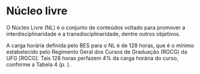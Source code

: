 # Núcleo livre
O Núcleo Livre (NL) é o conjunto de conteúdos voltado para promover a interdisciplinaridade e a transdisciplinaridade, dentre outros objetivos. 

A carga horária definida pelo BES para o NL é de 128 horas, que é o mínimo estabelecido pelo Regimento Geral dos Cursos de Graduação (RGCG) da UFG [RGCG].  Tais 128 horas perfazem 4% da carga horária do curso, conforme a Tabela 4 (p. ).
